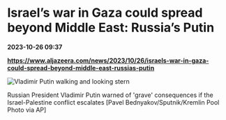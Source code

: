 # Israel’s war in Gaza could spread beyond Middle East: Russia’s Putin

**2023-10-26 09:37**

**https://www.aljazeera.com/news/2023/10/26/israels-war-in-gaza-could-spread-beyond-middle-east-russias-putin**

![Vladimir Putin walking and looking stern](https://www.aljazeera.com/wp-content/uploads/2023/10/AP23285384553608-1697159904.jpg?resize=770%2C513&quality=80)

Russian President Vladimir Putin warned of 'grave' consequences if the Israel-Palestine conflict escalates \[Pavel Bednyakov/Sputnik/Kremlin Pool Photo via AP\]
